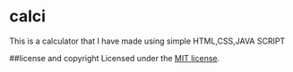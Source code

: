 # calci
This is a calculator that I have made using simple HTML,CSS,JAVA SCRIPT

##license and copyright
Licensed under the [MIT license](LICENSE). 



